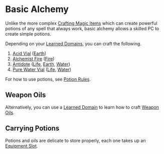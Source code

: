# Basic Alchemy

Unlike the more complex [Crafting Magic Items](Crafting%20Magic%20Items.md) which can create powerful potions of any spell that always work, basic alchemy allows a skilled PC to create simple potions.

Depending on your [Learned Domains](../Spellcasting/Spell%20Learning/Learned%20Domains.md), you can craft the following.

1. [Acid Vial](../../Items%20and%20Gear/Gear/250%20Coins/Acid%20Vial.md) ([Earth](../Spells/Spell%20Domains/Earth.md))
2. [Alchemist Fire](../../Items%20and%20Gear/Gear/250%20Coins/Alchemist%20Fire.md) ([Fire](../Spells/Spell%20Domains/Fire.md))
3. [Antidote](../../Items%20and%20Gear/Gear/250%20Coins/Antidote.md) ([Life](../Spells/Spell%20Domains/Life.md), [Earth](../Spells/Spell%20Domains/Earth.md), [Water](../Spells/Spell%20Domains/Water.md))
4. [Pure Water Vial](../../Items%20and%20Gear/Gear/250%20Coins/Pure%20Water%20Vial.md) ([Life](../Spells/Spell%20Domains/Life.md), [Water](../Spells/Spell%20Domains/Water.md))

For how to use potions, see [Potion Rules](Potion%20Rules.md).

## Weapon Oils

Alternatively, you can use a [Learned Domain](../Spellcasting/Spell%20Learning/Learned%20Domains.md) to learn how to craft [Weapon Oils](Weapon%20Oils.md).

## Carrying Potions

Potions and oils are delicate to store properly, each one takes up an [Equipment Slot](../../Items%20and%20Gear/Equipment%20Slot.md).
